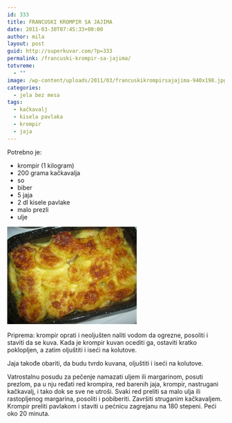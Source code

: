 ```yaml
---
id: 333
title: FRANCUSKI KROMPIR SA JAJIMA
date: 2011-03-30T07:45:33+00:00
author: mila
layout: post
guid: http://superkuvar.com/?p=333
permalink: /francuski-krompir-sa-jajima/
totvreme:
  - ""
image: /wp-content/uploads/2011/03/francuskikrompirsajajima-940x198.jpg
categories:
  - jela bez mesa
tags:
  - kačkavalj
  - kisela pavlaka
  - krompir
  - jaja
---
```

Potrebno je:

  * krompir (1 kilogram)
  * 200 grama kačkavalja
  * so
  * biber
  * 5 jaja
  * 2 dl kisele pavlake
  * malo prezli
  * ulje

[<img class="alignnone size-medium wp-image-8611" src="/wp-content/uploads/2011/03/francuskikrompirsajajima-300x225.jpg" alt="francuskikrompirsajajima" width="300" height="225" />](/wp-content/uploads/2011/03/francuskikrompirsajajima.jpg)

Priprema: krompir oprati i neoljušten naliti vodom da ogrezne, posoliti i staviti da se kuva. Kada je krompir kuvan ocediti ga, ostaviti kratko poklopljen, a zatim oljuštiti i iseći na kolutove.

Jaja takođe obariti, da budu tvrdo kuvana, oljuštiti i iseći na kolutove.

Vatrostalnu posudu za pečenje namazati uljem ili margarinom, posuti prezlom, pa u nju ređati red krompira, red barenih jaja, krompir, nastrugani kačkavalj, i tako dok se sve ne utroši. Svaki red preliti sa malo ulja ili rastopljenog margarina, posoliti i pobiberiti. Završiti struganim kačkavaljem. Krompir preliti pavlakom i staviti u pećnicu zagrejanu na 180 stepeni. Peći oko 20 minuta.

&nbsp;